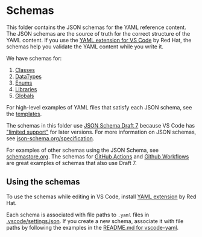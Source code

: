 # Schemas

This folder contains the JSON schemas for the YAML reference content. The JSON schemas are the source of truth for the correct structure of the YAML content. If you use the [YAML extension for VS Code](https://marketplace.visualstudio.com/items?itemName=redhat.vscode-yaml) by Red Hat, the schemas help you validate the YAML content while you write it.

We have schemas for:

1. [Classes](./classes.json)
2. [DataTypes](./datatypes.json)
3. [Enums](./enums.json)
4. [Libraries](./libraries.json)
5. [Globals](./globals.json)

For high-level examples of YAML files that satisfy each JSON schema, see the [templates](./examples/README.md).

The schemas in this folder use [JSON Schema Draft 7](https://json-schema.org/specification-links.html#draft-7) because VS Code has ["limited support"](https://code.visualstudio.com/Docs/languages/json#_json-schemas-and-settings) for later versions. For more information on JSON schemas, see [json-schema.org/specification](https://json-schema.org/specification).

For examples of other schemas using the JSON Schema, see [schemastore.org](https://www.schemastore.org/json/). The schemas for [GitHub Actions](https://json.schemastore.org/github-action.json) and [Github Workflows](https://json.schemastore.org/github-workflow.json) are great examples of schemas that also use Draft 7.

## Using the schemas

To use the schemas while editing in VS Code, install [YAML extension](https://marketplace.visualstudio.com/items?itemName=redhat.vscode-yaml) by Red Hat.

Each schema is associated with file paths to `.yaml` files in [.vscode/settings.json](../../../.vscode/settings.json). If you create a new schema, associate it with file paths by following the examples in the [README.md for vscode-yaml](https://github.com/redhat-developer/vscode-yaml#associating-schemas).
